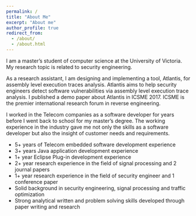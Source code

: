 ```yaml
---
permalink: /
title: "About Me"
excerpt: "About me"
author_profile: true
redirect_from: 
  - /about/
  - /about.html
---
```


I am a master’s student of computer science at the University of Victoria. My research topic is related to security engineering.

As a research assistant, I am designing and implementing a tool, Atlantis, for assembly level execution traces
analysis. Atlantis aims to help security engineers detect software vulnerabilities via assembly level execution trace analysis. I published a demo paper about Atlantis in ICSME 2017. ICSME is the premier international research forum in reverse engineering.

I worked in the Telecom companies as a software developer for years before I went back to school for my master’s
degree. The working experience in the industry gave me not only the skills as a software developer but also the insight of customer needs and requirements.

* 5+ years of Telecom embedded software development experience
* 3+ years Java application development experience
* 1+ year Eclipse Plug-in development experience
* 2+ year research experience in the field of signal processing and 2 journal papers
* 1+ year research experience in the field of security engineer and 1 conference paper
* Solid background in security engineering, signal processing and traffic optimization
* Strong analytical written and problem solving skills developed through paper writing and research